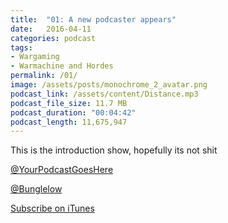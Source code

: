```yaml
---
title:  "01: A new podcaster appears"
date:   2016-04-11
categories: podcast
tags:
- Wargaming
- Warmachine and Hordes
permalink: /01/
image: /assets/posts/monochrome_2_avatar.png
podcast_link: /assets/content/Distance.mp3
podcast_file_size: 11.7 MB
podcast_duration: "00:04:42"
podcast_length: 11,675,947
---
```

This is the introduction show, hopefully its not shit
<!--more-->


[@YourPodcastGoesHere](https://twitter.com/YourPodcast)

[@Bunglelow](https://twitter.com/Bunglelow)

[Subscribe on iTunes](https://itunes.apple.com/us/podcast/muse-on-minis/id484814606)
